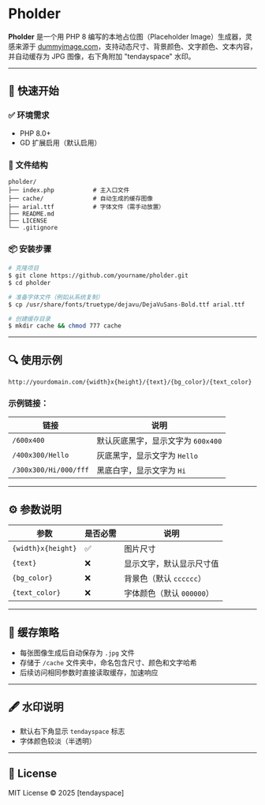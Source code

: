 # Pholder

**Pholder** 是一个用 PHP 8 编写的本地占位图（Placeholder Image）生成器，灵感来源于 [dummyimage.com](https://dummyimage.com/)，支持动态尺寸、背景颜色、文字颜色、文本内容，并自动缓存为 JPG 图像，右下角附加 "tendayspace" 水印。

---

## 🚀 快速开始

### ✅ 环境需求
- PHP 8.0+
- GD 扩展启用（默认启用）

### 📁 文件结构
```
pholder/
├── index.php           # 主入口文件
├── cache/              # 自动生成的缓存图像
├── arial.ttf           # 字体文件（需手动放置）
├── README.md
├── LICENSE
└── .gitignore
```

### 📦 安装步骤
```bash
# 克隆项目
$ git clone https://github.com/yourname/pholder.git
$ cd pholder

# 准备字体文件（例如从系统复制）
$ cp /usr/share/fonts/truetype/dejavu/DejaVuSans-Bold.ttf arial.ttf

# 创建缓存目录
$ mkdir cache && chmod 777 cache
```

---

## 🔍 使用示例

```
http://yourdomain.com/{width}x{height}/{text}/{bg_color}/{text_color}
```

### 示例链接：
| 链接 | 说明 |
|------|------|
| `/600x400` | 默认灰底黑字，显示文字为 `600x400` |
| `/400x300/Hello` | 灰底黑字，显示文字为 `Hello` |
| `/300x300/Hi/000/fff` | 黑底白字，显示文字为 `Hi` |

---

## ⚙️ 参数说明
| 参数         | 是否必需 | 说明                             |
|--------------|----------|----------------------------------|
| `{width}x{height}` | ✅       | 图片尺寸                           |
| `{text}`           | ❌       | 显示文字，默认显示尺寸值               |
| `{bg_color}`       | ❌       | 背景色（默认 `cccccc`）               |
| `{text_color}`     | ❌       | 字体颜色（默认 `000000`）             |


---

## 📂 缓存策略
- 每张图像生成后自动保存为 `.jpg` 文件
- 存储于 `/cache` 文件夹中，命名包含尺寸、颜色和文字哈希
- 后续访问相同参数时直接读取缓存，加速响应


---

## 🖋️ 水印说明
- 默认右下角显示 `tendayspace` 标志
- 字体颜色较淡（半透明）


---

## 🪪 License
MIT License © 2025 [tendayspace]